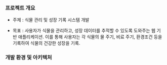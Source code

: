 ### 프로젝트 개요

* 주제 : 식물 관리 및 성장 기록 시스템 개발

* 목표 : 사용자가 식물을 관리하고, 성장 데이터를 추적할 수 있도록 도와주는 웹 기반 애플리케이션. 이를 통해 사용자는 각 식물의 물 주기, 비료 주기, 환경조건 등을 기록하여 식물의 건강한 성장을 기록.


### 개발 환경 및 아키텍처
